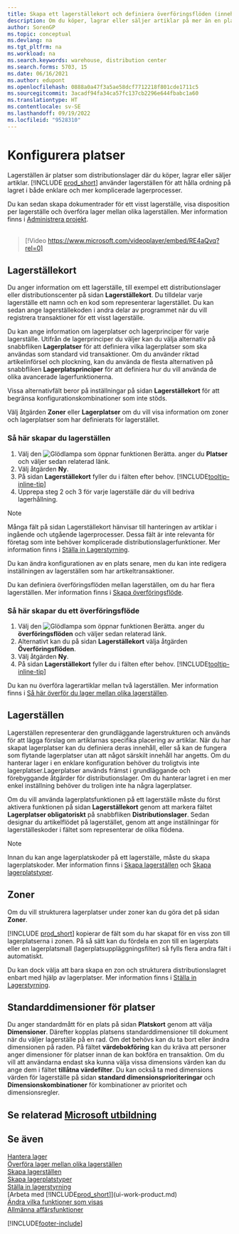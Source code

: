 ```yaml
---
title: Skapa ett lagerställekort och definiera överföringsflöden (innehåller video)
description: Om du köper, lagrar eller säljer artiklar på mer än en plats eller ett lager, måste du ställa in varje plats med ett lagerställeskort och definiera överföringsflöden.
author: SorenGP
ms.topic: conceptual
ms.devlang: na
ms.tgt_pltfrm: na
ms.workload: na
ms.search.keywords: warehouse, distribution center
ms.search.forms: 5703, 15
ms.date: 06/16/2021
ms.author: edupont
ms.openlocfilehash: 0888a0a47f3a5ae58dcf7712218f801cde1711c5
ms.sourcegitcommit: 3acadf94fa34ca57fc137cb2296e644fbabc1a60
ms.translationtype: HT
ms.contentlocale: sv-SE
ms.lasthandoff: 09/19/2022
ms.locfileid: "9528310"
---
```

# <a name="set-up-locations"></a>Konfigurera platser

Lagerställen är platser som distributionslager där du köper, lagrar eller säljer artiklar. [!INCLUDE [prod_short](includes/prod_short.md)] använder lagerställen för att hålla ordning på lagret i både enklare och mer komplicerade lagerprocesser.

Du kan sedan skapa dokumentrader för ett visst lagerställe, visa disposition per lagerställe och överföra lager mellan olika lagerställen. Mer information finns i [Administrera projekt](inventory-manage-inventory.md).
<br><br>  
  
> [!Video https://www.microsoft.com/videoplayer/embed/RE4aQvq?rel=0]

## <a name="location-cards"></a>Lagerställekort

Du anger information om ett lagerställe, till exempel ett distributionslager eller distributionscenter på sidan **Lagerställekort**. Du tilldelar varje lagerställe ett namn och en kod som representerar lagerstället. Du kan sedan ange lagerställekoden i andra delar av programmet när du vill registrera transaktioner för ett visst lagerställe.  

Du kan ange information om lagerplatser och lagerprinciper för varje lagerställe. Utifrån de lagerprinciper du väljer kan du välja alternativ på snabbfliken **Lagerplatser** för att definiera vilka lagerplatser som ska användas som standard vid transaktioner. Om du använder riktad artikelinförsel och plockning, kan du använda de flesta alternativen på snabbfliken **Lagerplatsprinciper** för att definiera hur du vill använda de olika avancerade lagerfunktionerna.  

Vissa alternativfält beror på inställningar på sidan **Lagerställekort** för att begränsa konfigurationskombinationer som inte stöds.  

Välj åtgärden **Zoner** eller **Lagerplatser** om du vill visa information om zoner och lagerplatser som har definierats för lagerstället.

### <a name="to-set-up-a-location"></a>Så här skapar du lagerställen

1. Välj den ![Glödlampa som öppnar funktionen Berätta.](media/ui-search/search_small.png "Berätta vad du vill göra") anger du **Platser** och väljer sedan relaterad länk.
2. Välj åtgärden **Ny**.
3. På sidan **Lagerställekort** fyller du i fälten efter behov. [!INCLUDE[tooltip-inline-tip](includes/tooltip-inline-tip_md.md)]
4. Upprepa steg 2 och 3 för varje lagerställe där du vill bedriva lagerhållning.

> [!NOTE]  
> Många fält på sidan Lagerställekort hänvisar till hanteringen av artiklar i ingående och utgående lagerprocesser. Dessa fält är inte relevanta för företag som inte behöver komplicerade distributionslagerfunktioner. Mer information finns i [Ställa in Lagerstyrning](warehouse-setup-warehouse.md).

Du kan ändra konfigurationen av en plats senare, men du kan inte redigera inställningen av lagerställen som har artikeltransaktioner.  

Du kan definiera överföringsflöden mellan lagerställen, om du har flera lagerställen. Mer information finns i [Skapa överföringsflöde](inventory-how-setup-locations.md#to-create-a-transfer-route).

### <a name="to-create-a-transfer-route"></a>Så här skapar du ett överföringsflöde

1. Välj den ![Glödlampa som öppnar funktionen Berätta.](media/ui-search/search_small.png "Berätta vad du vill göra") anger du **överföringsflöden** och väljer sedan relaterad länk.
2. Alternativt kan du på sidan **Lagerställekort** välja åtgärden **Överföringsflöden**.
3. Välj åtgärden **Ny**.
4. På sidan **Lagerställekort** fyller du i fälten efter behov. [!INCLUDE[tooltip-inline-tip](includes/tooltip-inline-tip_md.md)]

Du kan nu överföra lagerartiklar mellan två lagerställen. Mer information finns i [Så här överför du lager mellan olika lagerställen](inventory-how-transfer-between-locations.md).    

## <a name="bins"></a>Lagerställen

Lagerställen representerar den grundläggande lagerstrukturen och används för att lägga förslag om artiklarnas specifika placering av artiklar. När du har skapat lagerplatser kan du definiera deras innehåll, eller så kan de fungera som flytande lagerplatser utan att något särskilt innehåll har angetts. Om du hanterar lager i en enklare konfiguration behöver du troligtvis inte lagerplatser.Lagerplatser används främst i grundläggande och förebyggande åtgärder för distributionslager. Om du hanterar lagret i en mer enkel inställning behöver du troligen inte ha några lagerplatser.

Om du vill använda lagerplatsfunktionen på ett lagerställe måste du först aktivera funktionen på sidan **Lagerställekort** genom att markera fältet **Lagerplatser obligatoriskt** på snabbfliken **Distributionslager**. Sedan designar du artikelflödet på lagerstället, genom att ange inställningar för lagerställeskoder i fältet som representerar de olika flödena.

> [!NOTE]
> Innan du kan ange lagerplatskoder på ett lagerställe, måste du skapa lagerplatskoder. Mer information finns i [Skapa lagerställen](warehouse-how-to-create-individual-bins.md) och [Skapa lagerplatstyper](warehouse-how-to-set-up-bin-types.md).  

## <a name="zones"></a>Zoner

Om du vill strukturera lagerplatser under zoner kan du göra det på sidan **Zoner**.

[!INCLUDE [prod_short](includes/prod_short.md)] kopierar de fält som du har skapat för en viss zon till lagerplatserna i zonen. På så sätt kan du fördela en zon till en lagerplats eller en lagerplatsmall (lagerplatsuppläggningsfilter) så fylls flera andra fält i automatiskt.

Du kan dock välja att bara skapa en zon och strukturera distributionslagret enbart med hjälp av lagerplatser. Mer information finns i [Ställa in Lagerstyrning](warehouse-setup-warehouse.md).  

## <a name="default-dimensions-for-locations"></a>Standarddimensioner för platser
Du anger standardmått för en plats på sidan **Platskort** genom att välja **Dimensioner**. Därefter kopplas platsens standarddimensioner till dokument när du väljer lagerställe på en rad. Om det behövs kan du ta bort eller ändra dimensionen på raden. På fältet **värdebokföring** kan du kräva att personer anger dimensioner för platser innan de kan bokföra en transaktion. Om du vill att användarna endast ska kunna välja vissa dimensions värden kan du ange dem i fältet **tillåtna värdefilter**. Du kan också ta med dimensions värden för lagerställe på sidan **standard dimensionsprioriteringar** och **Dimensionskombinationer** för kombinationer av prioritet och dimensionsregler.

## <a name="see-related-microsoft-training"></a>Se relaterad [Microsoft utbildning](/training/modules/trade-set-up-dynamics-365-business-central/)

## <a name="see-also"></a>Se även

[Hantera lager](inventory-manage-inventory.md)  
[Överföra lager mellan olika lagerställen](inventory-how-transfer-between-locations.md)  
[Skapa lagerställen](warehouse-how-to-create-individual-bins.md)  
[Skapa lagerplatstyper](warehouse-how-to-set-up-bin-types.md)  
[Ställa in lagerstyrning](warehouse-setup-warehouse.md)  
[Arbeta med [!INCLUDE[prod_short](includes/prod_short.md)]](ui-work-product.md)  
[Ändra vilka funktioner som visas](ui-experiences.md)  
[Allmänna affärsfunktioner](ui-across-business-areas.md)

[!INCLUDE[footer-include](includes/footer-banner.md)]

